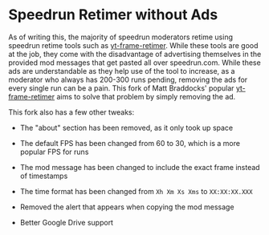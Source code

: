 # Speedrun Retimer without Ads

As of writing this, the majority of speedrun moderators retime using speedrun retime tools such as [yt-frame-retimer](https://github.com/slashinfty/yt-frame-timer). While these tools are good at the job, they come with the disadvantage of advertising themselves in the provided mod messages that get pasted all over speedrun.com. While these ads are understandable as they help use of the tool to increase, as a moderator who always has 200-300 runs pending, removing the ads for every single run can be a pain. This fork of Matt Braddocks' popular [yt-frame-retimer](https://github.com/slashinfty/yt-frame-timer) aims to solve that problem by simply removing the ad.

This fork also has a few other tweaks:

* The "about" section has been removed, as it only took up space

* The default FPS has been changed from 60 to 30, which is a more popular FPS for runs

* The mod message has been changed to include the exact frame instead of timestamps

* The time format has been changed from `Xh Xm Xs Xms` to `XX:XX:XX.XXX`

* Removed the alert that appears when copying the mod message

* Better Google Drive support

